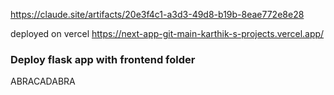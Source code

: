 https://claude.site/artifacts/20e3f4c1-a3d3-49d8-b19b-8eae772e8e28

deployed on vercel
https://next-app-git-main-karthik-s-projects.vercel.app/

### Deploy flask app with frontend folder

ABRACADABRA
